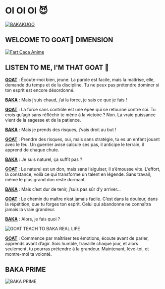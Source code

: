 # OI OI OI 😈

<a href="https://i.pinimg.com/736x/2e/bd/5c/2ebd5cc11a8f7af51ab13d20d45e9b35.jpg" target="_blank">
  <img src="https://media1.tenor.com/m/nqbltxqWcV8AAAAC/usogui-anime.gif" alt="BAKAKUGO">
</a>

## WELCOME TO GOAT🐐 DIMENSION 
<a href="https://www.roblox.com/fr/games/18138547215/5-LUCK-Anime-Card-Battle" target="_blank">
  <img src="https://media1.tenor.com/m/oWtBbshqSGIAAAAd/leader-usogui.gif" alt="Fart Caca Anime">
</a>

## LISTEN TO ME, I'M THAT GOAT 👹
<a href="https://i.redd.it/wbljjg71v2ic1.gif" target="_blank"><strong>GOAT</strong></a> :
Écoute-moi bien, jeune. La parole est facile, mais la maîtrise, elle, demande du temps et de la discipline. Tu ne peux pas prétendre dominer si ton esprit est encore désordonné.

<a href="https://i.gifer.com/embedded/download/NdTJ.gif" target="_blank"><strong>BAKA</strong></a> :
Mais j’suis chaud, j’ai la force, je sais ce que je fais !

<a href="https://i.redd.it/wbljjg71v2ic1.gif" target="_blank"><strong>GOAT</strong></a> :
La force sans contrôle est une épée qui se retourne contre soi. Tu crois qu’agir sans réfléchir te mène à la victoire ? Non. La vraie puissance vient de la sagesse et de la patience.

<a href="https://i.gifer.com/embedded/download/NdTJ.gif" target="_blank"><strong>BAKA</strong></a> :
Mais je prends des risques, j’vais droit au but !

<a href="https://i.redd.it/wbljjg71v2ic1.gif" target="_blank"><strong>GOAT</strong></a> :
Prendre des risques, oui, mais sans stratégie, tu es un enfant jouant avec le feu. Un guerrier avisé calcule ses pas, il anticipe le terrain, il apprend de chaque chute.

<a href="https://i.gifer.com/embedded/download/NdTJ.gif" target="_blank"><strong>BAKA</strong></a> :
Je suis naturel, ça suffit pas ?

<a href="https://i.redd.it/wbljjg71v2ic1.gif" target="_blank"><strong>GOAT</strong></a> :
Le naturel est un don, mais sans l’aiguiser, il s’émousse vite. L’effort, la constance, voilà ce qui transforme un talent en légende. Sans travail, même le plus grand don reste dormant.

<a href="https://i.gifer.com/embedded/download/NdTJ.gif" target="_blank"><strong>BAKA</strong></a> :
Mais c’est dur de tenir, j’suis pas sûr d’y arriver...

<a href="https://i.redd.it/wbljjg71v2ic1.gif" target="_blank"><strong>GOAT</strong></a> :
Le chemin du maître n’est jamais facile. C’est dans la douleur, dans la répétition, que tu forges ton esprit. Celui qui abandonne ne connaîtra jamais la vraie grandeur.

<a href="https://i.gifer.com/embedded/download/NdTJ.gif" target="_blank"><strong>BAKA</strong></a> :
Alors, je fais quoi ?

![GOAT TEACH TO BAKA REAL LIFE](https://media1.tenor.com/m/vWnxLcl9CjIAAAAd/usogui-souichi.gif)

<a href="https://i.redd.it/wbljjg71v2ic1.gif" target="_blank"><strong>GOAT</strong></a> :
Commence par maîtriser tes émotions, écoute avant de parler, apprends avant d’agir. Sois humble, travaille chaque jour, et alors seulement, tu pourras prétendre à la grandeur. Maintenant, lève-toi, et montre-moi ta volonté.
## BAKA PRIME
![BAKA PRIME](https://media1.tenor.com/m/v9TJjLxDj8wAAAAd/usogui-faded1.gif)
